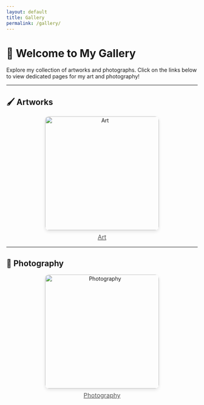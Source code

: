 ```yaml
---
layout: default
title: Gallery
permalink: /gallery/
---
```


# 🎨 Welcome to My Gallery

Explore my collection of artworks and photographs. Click on the links below to view dedicated pages for my art and photography!

---

## 🖌️ Artworks
<div class="gallery-item">
  <a href="/gallery/art">
    <img src="/assets/images/artwork_1.jpg" alt="Art">
    <p class="caption">Art</p>
  </a>
</div>

---

## 📸 Photography
<div class="gallery-item">
  <a href="/gallery/photography">
    <img src="/assets/images/photograph_1.jpg" alt="Photography">
    <p class="caption">Photography</p>
  </a>
</div>

<style>
.gallery-container {
  display: flex;
  justify-content: space-around;
  gap: 2rem;
  padding: 2rem 0;
}

.gallery-item {
  text-align: center;
}

.gallery-item img {
  width: 300px;
  height: auto;
  border-radius: 10px;
  box-shadow: 0 4px 8px rgba(0, 0, 0, 0.1);
  transition: transform 0.3s ease-in-out;
}

.gallery-item img:hover {
  transform: scale(1.05);
}

.caption {
  font-size: 1rem;
  color: #555;
  margin-top: 0.5rem;
}
</style> 
